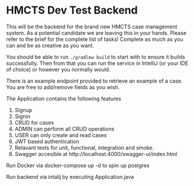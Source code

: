 # HMCTS Dev Test Backend
This will be the backend for the brand new HMCTS case management system. As a potential candidate we are leaving
this in your hands. Please refer to the brief for the complete list of tasks! Complete as much as you can and be
as creative as you want.

You should be able to run `./gradlew build` to start with to ensure it builds successfully. Then from that you
can run the service in IntelliJ (or your IDE of choice) or however you normally would.

There is an example endpoint provided to retrieve an example of a case. You are free to add/remove fields as you
wish.


The Application contains the following features

1) Signup
2) Signin
3) CRUD for cases
4) ADMIN can perform all CRUD operations
5) USER can only create and read cases
6) JWT based authentication
7) Relavant tests for unit, functional, integration and smoke.
8) Swagger accesible at http://localhost:4000/swagger-ui/index.html

Run Docker via docker-compose up -d to spin up postgres

Run backend via intalij by executing Application.java
